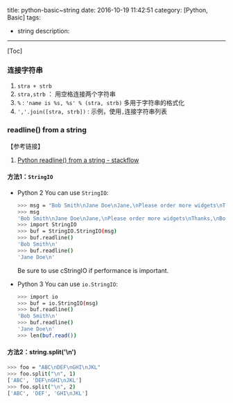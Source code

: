 title: python-basic~string
date: 2016-10-19 11:42:51
category: [Python, Basic]
tags:
  - string
description:
----
[Toc]

### 连接字符串

1. `stra + strb`
2. `stra,strb` ： 用空格连接两个字符串
3. `%` : `'name is %s, %s' % (stra, strb)`  多用于字符串的格式化
4. `','.join([stra, strb])` : 示例，使用`,`连接字符串列表
  

### readline() from a string

【参考链接】
1. [Python readline() from a string - stackflow](http://stackoverflow.com/questions/7472839/python-readline-from-a-string)

#### 方法1：`StringIO`

* Python 2
  You can use `StringIO`:
  ```bash
  >>> msg = "Bob Smith\nJane Doe\nJane,\nPlease order more widgets\nThanks,\nBob\n"
  >>> msg
  'Bob Smith\nJane Doe\nJane,\nPlease order more widgets\nThanks,\nBob\n'
  >>> import StringIO
  >>> buf = StringIO.StringIO(msg)
  >>> buf.readline()
  'Bob Smith\n'
  >>> buf.readline()
  'Jane Doe\n'
  ```
  Be sure to use cStringIO if performance is important.

* Python 3
  You can use `io.StringIO`:
  ```bash
  >>> import io
  >>> buf = io.StringIO(msg)
  >>> buf.readline()
  'Bob Smith\n'
  >>> buf.readline()
  'Jane Doe\n'
  >>> len(buf.read())
  ```


#### 方法2：string.split('\n') 

```bash
>>> foo = "ABC\nDEF\nGHI\nJKL"
>>> foo.split("\n", 1)
['ABC', 'DEF\nGHI\nJKL']
>>> foo.split("\n", 2)
['ABC', 'DEF', 'GHI\nJKL']
```

